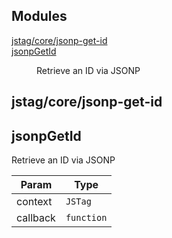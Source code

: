 ## Modules

<dl>
<dt><a href="#module_jstag/core/jsonp-get-id">jstag/core/jsonp-get-id</a></dt>
<dd></dd>
<dt><a href="#module_jsonpGetId">jsonpGetId</a></dt>
<dd><p>Retrieve an ID via JSONP</p>
</dd>
</dl>

<a name="module_jstag/core/jsonp-get-id"></a>

## jstag/core/jsonp-get-id
<a name="module_jsonpGetId"></a>

## jsonpGetId
Retrieve an ID via JSONP


| Param | Type |
| --- | --- |
| context | <code>JSTag</code> | 
| callback | <code>function</code> | 

